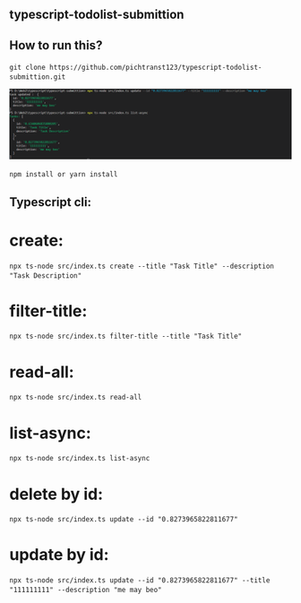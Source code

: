 ## typescript-todolist-submittion
## How to run this?

`git clone https://github.com/pichtranst123/typescript-todolist-submittion.git`

![watercolor of rocky staying alive -- DALLE (original, digital ink)](./ths.png "watercolor of rocky staying alive -- DALLE (original, digital ink)")

`npm install or yarn install`

## Typescript cli:
# create:

`npx ts-node src/index.ts create --title "Task Title" --description "Task Description"`

# filter-title:

`npx ts-node src/index.ts filter-title --title "Task Title"`

# read-all:

`npx ts-node src/index.ts read-all`

# list-async:

`npx ts-node src/index.ts list-async`

# delete by id:

`npx ts-node src/index.ts update --id "0.8273965822811677"`

# update by id:

`npx ts-node src/index.ts update --id "0.8273965822811677" --title "111111111" --description "me may beo"`
          



